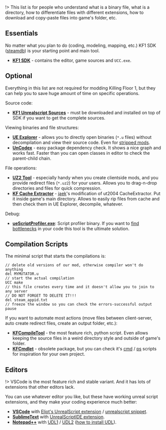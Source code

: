 !> This list is for people who understand what is a binary file, what is a directory, how to differentiate files with different extensions, how to download and copy-paste files into game's folder, etc.

## Essentials

No matter what you plan to do (coding, modeling, mapping, etc.) KF1 SDK ([steamdb](https://steamdb.info/app/1260/)) is your starting point and main tool.

- [**KF1 SDK**](steam://run/1260/) - contains the editor, game sources and `UCC.exe`.

## Optional

Everything in this list are not required for modding Killing Floor 1, but they can help you to save huge amount of time on specific operations.

Source code:

- [**KF1 Unrealscript Sources**](https://github.com/InsultingPros/KillingFloor) - must be downloaded and installed on top of SDK if you want to get the complete sources.

Viewing binaries and file structures:

- [**UE Explorer**](https://eliotvu.com/portfolio/view/21/ue-explorer) - allows you to directly open binaries (`*.u` files) without decompilation and view their source code. Even for [stripped mods](../UnrealScript/Decompilation.md).
- [**UnCodex**](https://sourceforge.net/projects/uncodex/) - easy package dependency check. It shows a nice graph and works fast. Faster than you can open classes in editor to check the parent-child chain.

File operations:

- [**UZ2 Tool**](https://www.moddb.com/games/killing-floor/downloads/kftools-uz2) - especially handy when you create clientside mods, and you provide redirect files (`*.uz2`) for your users. Allows you to drag-n-drop directories and files for quick compression.
- [**KF Cache Extractor**](https://github.com/InsultingPros/LazyKFWiki/blob/main/docs/_content/KFCacheExtractor.exe) - [jaek](https://forums.tripwireinteractive.com/index.php?members/jaek.14402/)'s modification of ut2004 CacheExtractor. Put it inside game's main directory. Allows to easily rip files from cache and then check them in UE Explorer, decompile, whatever.

Debug:

- [**ueScriptProfiler.exe**](https://github.com/InsultingPros/LazyKFWiki/blob/main/docs/_content/ueScriptProfiler.exe): Script profiler binary. If you want to [find bottlenecks](../UnrealScript/Profiling.md) in your code this tool is the ultimate solution.

## Compilation Scripts

The minimal script that starts the compilations is:

```clike
// delete old versions of our mod, otherwise compiler won't do anything
del MYMUTATOR.u
// start the actual compilation
UCC make
// this file creates every time and it doesn't allow you to join to any server
// DO NOT FORGET TO DELETE IT!!!
del steam_appid.txt
// freeze the window so you can check the errors-successful output
pause
```

If you want to automate most actions (move files between client-server, auto create redirect files, create an output folder, etc.):

- [**KFCompileTool**](https://github.com/InsultingPros/KFCompileTool) - the most feature rich, python script. Even allows keeping the source files in a weird directory style and outside of game's folder.
- [**KFCmdlet**](https://github.com/InsultingPros/KFCmdlet) - obsolete package, but you can check it's [cmd](https://github.com/InsultingPros/KFCmdlet/tree/main/Batch_CMD) / [ps](https://github.com/InsultingPros/KFCmdlet/tree/main/Batch_PowerShell) scripts for inspiration for your own project.

## Editors

!> VSCode is the most feature rich and stable variant. And it has lots of extensions that other editors lack.

You can use whatever editor you like, but these have working unreal script extensions, and they make your coding experience much better:

- [**VSCode**](https://code.visualstudio.com/) with [Eliot's UnrealScript extension](https://marketplace.visualstudio.com/items?itemName=EliotVU.uc) / [unrealscript snippet](https://github.com/InsultingPros/LazyKFWiki/blob/main/docs/_content/unrealscript.json).
- [**SublimeText**](https://www.sublimetext.com/) with [UnrealScriptIDE extension](https://packagecontrol.io/packages/UnrealScriptIDE).
- [**Notepad++**](https://notepad-plus-plus.org/) with [UDL1](https://gist.github.com/khasky/9bcbf0cfc7594a38e5206ae0b702c061) / [UDL2](https://romerounrealscript.blogspot.com/2011/10/setting-up-notepad-for-unrealscript.html) ([how to install UDL](https://npp-user-manual.org/docs/user-defined-language-system/)).
